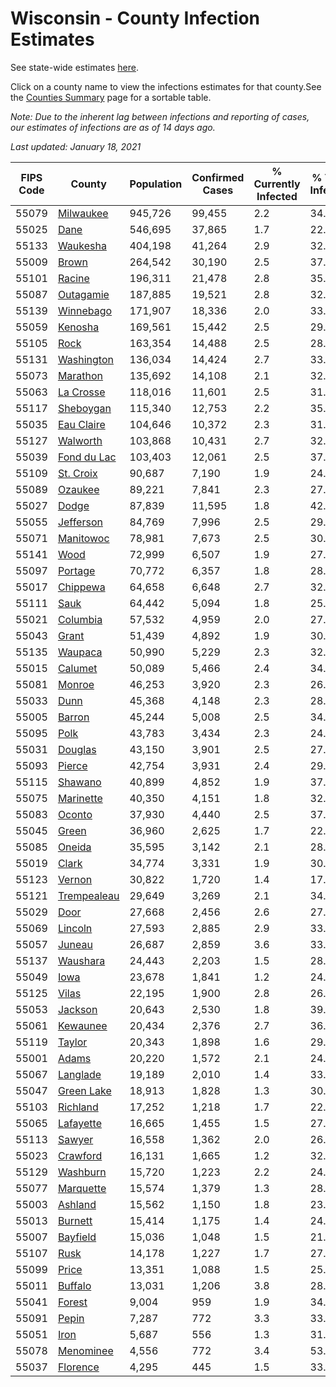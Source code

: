 # Wisconsin - County Infection Estimates

See state-wide estimates [here](/infections/us-wi).

Click on a county name to view the infections estimates for that county.See the [Counties Summary](/infections/summary-counties) page for a sortable table.

*Note: Due to the inherent lag between infections and reporting of cases, our estimates of infections are as of 14 days ago.*

*Last updated: January 18, 2021*

|   FIPS Code |                     County |   Population |   Confirmed Cases |   % Currently Infected |   % Total Infected |
|-------------|----------------------------|--------------|-------------------|------------------------|--------------------|
|       55079 |     [Milwaukee](milwaukee) |      945,726 |            99,455 |                    2.2 |               34.6 |
|       55025 |               [Dane](dane) |      546,695 |            37,865 |                    1.7 |               22.1 |
|       55133 |       [Waukesha](waukesha) |      404,198 |            41,264 |                    2.9 |               32.3 |
|       55009 |             [Brown](brown) |      264,542 |            30,190 |                    2.5 |               37.6 |
|       55101 |           [Racine](racine) |      196,311 |            21,478 |                    2.8 |               35.5 |
|       55087 |     [Outagamie](outagamie) |      187,885 |            19,521 |                    2.8 |               32.8 |
|       55139 |     [Winnebago](winnebago) |      171,907 |            18,336 |                    2.0 |               33.9 |
|       55059 |         [Kenosha](kenosha) |      169,561 |            15,442 |                    2.5 |               29.6 |
|       55105 |               [Rock](rock) |      163,354 |            14,488 |                    2.5 |               28.3 |
|       55131 |   [Washington](washington) |      136,034 |            14,424 |                    2.7 |               33.5 |
|       55073 |       [Marathon](marathon) |      135,692 |            14,108 |                    2.1 |               32.9 |
|       55063 |     [La Crosse](la-crosse) |      118,016 |            11,601 |                    2.5 |               31.0 |
|       55117 |     [Sheboygan](sheboygan) |      115,340 |            12,753 |                    2.2 |               35.2 |
|       55035 |   [Eau Claire](eau-claire) |      104,646 |            10,372 |                    2.3 |               31.3 |
|       55127 |       [Walworth](walworth) |      103,868 |            10,431 |                    2.7 |               32.1 |
|       55039 | [Fond du Lac](fond-du-lac) |      103,403 |            12,061 |                    2.5 |               37.3 |
|       55109 |     [St. Croix](st.-croix) |       90,687 |             7,190 |                    1.9 |               24.8 |
|       55089 |         [Ozaukee](ozaukee) |       89,221 |             7,841 |                    2.3 |               27.9 |
|       55027 |             [Dodge](dodge) |       87,839 |            11,595 |                    1.8 |               42.1 |
|       55055 |     [Jefferson](jefferson) |       84,769 |             7,996 |                    2.5 |               29.8 |
|       55071 |     [Manitowoc](manitowoc) |       78,981 |             7,673 |                    2.5 |               30.5 |
|       55141 |               [Wood](wood) |       72,999 |             6,507 |                    1.9 |               27.9 |
|       55097 |         [Portage](portage) |       70,772 |             6,357 |                    1.8 |               28.4 |
|       55017 |       [Chippewa](chippewa) |       64,658 |             6,648 |                    2.7 |               32.4 |
|       55111 |               [Sauk](sauk) |       64,442 |             5,094 |                    1.8 |               25.2 |
|       55021 |       [Columbia](columbia) |       57,532 |             4,959 |                    2.0 |               27.3 |
|       55043 |             [Grant](grant) |       51,439 |             4,892 |                    1.9 |               30.3 |
|       55135 |         [Waupaca](waupaca) |       50,990 |             5,229 |                    2.3 |               32.4 |
|       55015 |         [Calumet](calumet) |       50,089 |             5,466 |                    2.4 |               34.6 |
|       55081 |           [Monroe](monroe) |       46,253 |             3,920 |                    2.3 |               26.5 |
|       55033 |               [Dunn](dunn) |       45,368 |             4,148 |                    2.3 |               28.6 |
|       55005 |           [Barron](barron) |       45,244 |             5,008 |                    2.5 |               34.6 |
|       55095 |               [Polk](polk) |       43,783 |             3,434 |                    2.3 |               24.5 |
|       55031 |         [Douglas](douglas) |       43,150 |             3,901 |                    2.5 |               27.9 |
|       55093 |           [Pierce](pierce) |       42,754 |             3,931 |                    2.4 |               29.1 |
|       55115 |         [Shawano](shawano) |       40,899 |             4,852 |                    1.9 |               37.9 |
|       55075 |     [Marinette](marinette) |       40,350 |             4,151 |                    1.8 |               32.5 |
|       55083 |           [Oconto](oconto) |       37,930 |             4,440 |                    2.5 |               37.1 |
|       55045 |             [Green](green) |       36,960 |             2,625 |                    1.7 |               22.3 |
|       55085 |           [Oneida](oneida) |       35,595 |             3,142 |                    2.1 |               28.0 |
|       55019 |             [Clark](clark) |       34,774 |             3,331 |                    1.9 |               30.4 |
|       55123 |           [Vernon](vernon) |       30,822 |             1,720 |                    1.4 |               17.5 |
|       55121 | [Trempealeau](trempealeau) |       29,649 |             3,269 |                    2.1 |               34.8 |
|       55029 |               [Door](door) |       27,668 |             2,456 |                    2.6 |               27.9 |
|       55069 |         [Lincoln](lincoln) |       27,593 |             2,885 |                    2.9 |               33.0 |
|       55057 |           [Juneau](juneau) |       26,687 |             2,859 |                    3.6 |               33.5 |
|       55137 |       [Waushara](waushara) |       24,443 |             2,203 |                    1.5 |               28.7 |
|       55049 |               [Iowa](iowa) |       23,678 |             1,841 |                    1.2 |               24.7 |
|       55125 |             [Vilas](vilas) |       22,195 |             1,900 |                    2.8 |               26.7 |
|       55053 |         [Jackson](jackson) |       20,643 |             2,530 |                    1.8 |               39.0 |
|       55061 |       [Kewaunee](kewaunee) |       20,434 |             2,376 |                    2.7 |               36.8 |
|       55119 |           [Taylor](taylor) |       20,343 |             1,898 |                    1.6 |               29.3 |
|       55001 |             [Adams](adams) |       20,220 |             1,572 |                    2.1 |               24.6 |
|       55067 |       [Langlade](langlade) |       19,189 |             2,010 |                    1.4 |               33.5 |
|       55047 |   [Green Lake](green-lake) |       18,913 |             1,828 |                    1.3 |               30.8 |
|       55103 |       [Richland](richland) |       17,252 |             1,218 |                    1.7 |               22.6 |
|       55065 |     [Lafayette](lafayette) |       16,665 |             1,455 |                    1.5 |               27.5 |
|       55113 |           [Sawyer](sawyer) |       16,558 |             1,362 |                    2.0 |               26.8 |
|       55023 |       [Crawford](crawford) |       16,131 |             1,665 |                    1.2 |               32.8 |
|       55129 |       [Washburn](washburn) |       15,720 |             1,223 |                    2.2 |               24.1 |
|       55077 |     [Marquette](marquette) |       15,574 |             1,379 |                    1.3 |               28.3 |
|       55003 |         [Ashland](ashland) |       15,562 |             1,150 |                    1.8 |               23.1 |
|       55013 |         [Burnett](burnett) |       15,414 |             1,175 |                    1.4 |               24.0 |
|       55007 |       [Bayfield](bayfield) |       15,036 |             1,048 |                    1.5 |               21.7 |
|       55107 |               [Rusk](rusk) |       14,178 |             1,227 |                    1.7 |               27.4 |
|       55099 |             [Price](price) |       13,351 |             1,088 |                    1.5 |               25.6 |
|       55011 |         [Buffalo](buffalo) |       13,031 |             1,206 |                    3.8 |               28.5 |
|       55041 |           [Forest](forest) |        9,004 |               959 |                    1.9 |               34.2 |
|       55091 |             [Pepin](pepin) |        7,287 |               772 |                    3.3 |               33.1 |
|       55051 |               [Iron](iron) |        5,687 |               556 |                    1.3 |               31.0 |
|       55078 |     [Menominee](menominee) |        4,556 |               772 |                    3.4 |               53.9 |
|       55037 |       [Florence](florence) |        4,295 |               445 |                    1.5 |               33.2 |